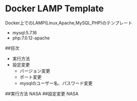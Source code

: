Docker LAMP Template
==
Docker上でのLAMP(Linux,Apache,MySQL,PHP)のテンプレート

- mysql:5.7.16
- php:7.0.12-apache

##目次
- 実行方法
- 設定変更
    - バージョン変更
    - ポート変更
    - mysqlのユーザー名、パスワード変更
    
##実行方法
    NASA
##設定変更
    NASA
